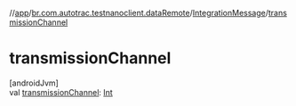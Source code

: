 //[app](../../../index.md)/[br.com.autotrac.testnanoclient.dataRemote](../index.md)/[IntegrationMessage](index.md)/[transmissionChannel](transmission-channel.md)

# transmissionChannel

[androidJvm]\
val [transmissionChannel](transmission-channel.md): [Int](https://kotlinlang.org/api/latest/jvm/stdlib/kotlin/-int/index.html)
